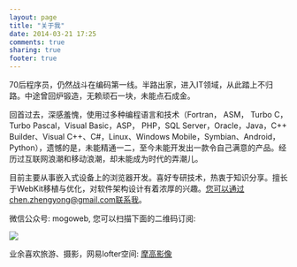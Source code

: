 ```yaml
---
layout: page
title: "关于我"
date: 2014-03-21 17:25
comments: true
sharing: true
footer: true
---
```


70后程序员，仍然战斗在编码第一线。半路出家，进入IT领域，从此踏上不归路。中途曾回炉锻造，无赖顽石一块，未能点石成金。

回首过去，深感羞愧，使用过多种编程语言和技术（Fortran， ASM， Turbo C，Turbo Pascal，Visual Basic，ASP， PHP，SQL Server，Oracle，Java，C++ Builder、Visual C++、C#，Linux、Windows Mobile，Symbian、Android，Python），遗憾的是，未能精通一二，至今未能开发出一款令自己满意的产品。经历过互联网浪潮和移动浪潮，却未能成为时代的弄潮儿。

目前主要从事嵌入式设备上的浏览器开发。喜好专研技术，热衷于知识分享。擅长于WebKit移植与优化，对软件架构设计有着浓厚的兴趣。您可以通过chen.zhengyong@gmail.com联系我。

微信公众号: mogoweb, 您可以扫描下面的二维码订阅:

![](http://mogoweb.qiniudn.com/weixin_2014_qrcode_for_mogoweb_wx.jpg)

业余喜欢旅游、摄影，网易lofter空间: [摩高影像](http://mogoweb.lofter.com)